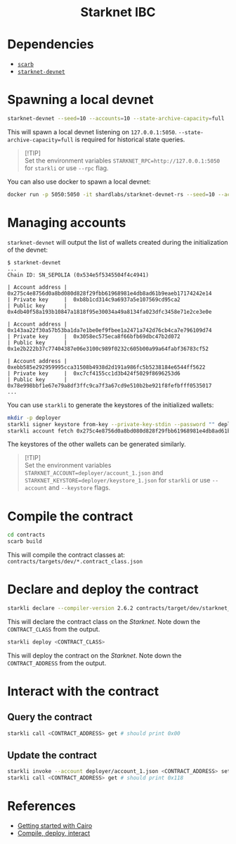<div align="center">
    <h1>Starknet IBC</h1>
</div>

# Dependencies

- [`scarb`](https://docs.swmansion.com/scarb/download.html)
- [`starknet-devnet`](https://0xspaceshard.github.io/starknet-devnet-rs/docs/running/install)

# Spawning a local devnet

```bash
starknet-devnet --seed=10 --accounts=10 --state-archive-capacity=full
```

This will spawn a local devnet listening on `127.0.0.1:5050`.
`--state-archive-capacity=full` is required for historical state queries.

> [!TIP]\
> Set the environment variables `STARKNET_RPC=http://127.0.0.1:5050` for
> `starkli` or use `--rpc` flag.

You can also use docker to spawn a local devnet:

```bash
docker run -p 5050:5050 -it shardlabs/starknet-devnet-rs --seed=10 --accounts=10 --state-archive-capacity=full
```

# Managing accounts

`starknet-devnet` will output the list of wallets created during the
initialization of the devnet:

```console
$ starknet-devnet
...
Chain ID: SN_SEPOLIA (0x534e5f5345504f4c4941)

| Account address |  0x275c4e8756d0a8bd080d828f29fbb61968981e4db8ad61b9eaeb17174242e14
| Private key     |  0xb8b1cd314c9a6937a5e107569cd95ca2
| Public key      |  0x4db40f58a193b10847a1818f95e30034a49a8134fa023dfc3458e71e2ce3e0e

| Account address |  0x143aa22f30a57b53ba1da7e1be0ef9fbee1a2471a742d76cb4ca7e796109d74
| Private key     |  0x3058ec575eca8f66bfb69dbc47b2d072
| Public key      |  0x1e2b222b37c77404387e06e3100c989f0232c605b00a99a64fabf36783cf52

| Account address |  0xebb585e292959995cca31508b4938d2d191a986fc5b5238184e6544ff5622
| Private key     |  0xc7cf4155cc1d3b424f5029f8696253d6
| Public key      |  0x78e998bbf1e67e79a8df3ffc9ca7f3a67cd9e510b2be921f8fefbfff0535017
...
```

You can use `starkli` to generate the keystores of the initialized wallets:

```bash
mkdir -p deployer
starkli signer keystore from-key --private-key-stdin --password "" deployer/keystore_1.json <<< 0xb8b1cd314c9a6937a5e107569cd95ca2
starkli account fetch 0x275c4e8756d0a8bd080d828f29fbb61968981e4db8ad61b9eaeb17174242e14 --output deployer/account_1.json
```

The keystores of the other wallets can be generated similarly.

> [!TIP]\
> Set the environment variables `STARKNET_ACCOUNT=deployer/account_1.json` and
> `STARKNET_KEYSTORE=deployer/keystore_1.json` for `starkli` or use `--account`
> and `--keystore` flags.

# Compile the contract

```bash
cd contracts
scarb build
```

This will compile the contract classes at:
`contracts/targets/dev/*.contract_class.json`

# Declare and deploy the contract

```bash
starkli declare --compiler-version 2.6.2 contracts/target/dev/starknet_ibc_simple_storage.contract_class.json
```

This will declare the contract class on the _Starknet_. Note down the
`CONTRACT_CLASS` from the output.

```bash
starkli deploy <CONTRACT_CLASS>
```

This will deploy the contract on the _Starknet_. Note down the
`CONTRACT_ADDRESS` from the output.

# Interact with the contract

## Query the contract

```bash
starkli call <CONTRACT_ADDRESS> get # should print 0x00
```

## Update the contract

```bash
starkli invoke --account deployer/account_1.json <CONTRACT_ADDRESS> set 0x118
starkli call <CONTRACT_ADDRESS> get # should print 0x118
```

# References

- [Getting started with Cairo](https://www.cairo-lang.org/tutorials/getting-started-with-cairo)
- [Compile, deploy, interact](https://book.starknet.io/ch02-02-compile-deploy-interact.html)

